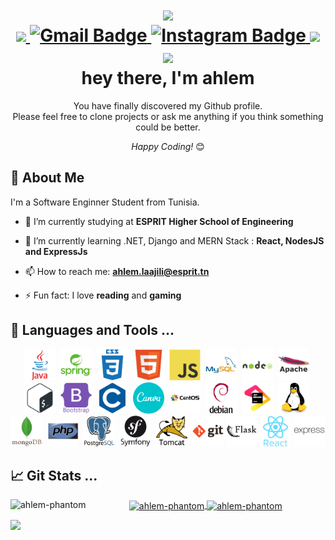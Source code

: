 

<h1 align="center">
  <img src="https://media.giphy.com/media/L1R1tvI9svkIWwpVYr/giphy.gif" width="500px" /> <br>
  <div id="badges">
   <a href="https://www.linkedin.com/in/ahlem-laajili/">
    <img src="https://img.shields.io/badge/LinkedIn-0077B5?style=for-the-badge&logo=linkedin&logoColor=white"/>
  </a>
  <a href="mailto:ahlem.laajili@esprit.tn">
    <img src="https://img.shields.io/badge/Gmail-D14836?style=for-the-badge&logo=gmail&logoColor=white" alt="Gmail Badge"/>
  </a>
  <a href="https://www.instagram.com/ahlemmajili">
    <img src="https://img.shields.io/badge/Instagram-E4405F?style=for-the-badge&logo=instagram&logoColor=white" alt="Instagram Badge"/>
  </a>
    <img src="https://komarev.com/ghpvc/?username=ahlem-phantom&style=for-the-badge">
    <img src="https://img.shields.io/github/followers/ahlem-phantom.svg?style=for-the-badge&logo=appveyor">
  </div>
  hey there, I'm ahlem 

 
</h1>
<div align="center">
 You have finally discovered my Github profile. <br>
Please feel free to clone projects or ask me anything if you think something could be better. <br>

<i>Happy Coding!</i> 😊

</div> 


<!--
**ahlem-phantom/ahlem-phantom** is a ✨ _special_ ✨ repository because its `README.md` (this file) appears on your GitHub profile.

Here are some ideas to get you started:

- 🔭 I’m currently working on ...
- 🌱 I’m currently learning ...
- 👯 I’m looking to collaborate on ...
- 🤔 I’m looking for help with ...
- 💬 Ask me about ...
- 📫 How to reach me: ...
- 😄 Pronouns: ...
- ⚡ Fun fact: ...
-->



## 🙋‍ About Me 
I'm a Software Enginner Student from Tunisia.

- 🔭 I’m currently studying at <b>ESPRIT Higher School of Engineering</b>

- 🌱 I’m currently learning .NET, Django and MERN Stack : <b>React, NodesJS and ExpressJs</b> 
  
- 📫 How to reach me: <b>ahlem.laajili@esprit.tn </b>

- ⚡ Fun fact: I love <b>reading</b> and <b>gaming</b>

## 🚀 Languages and Tools ...
<div align="center">
  <img src="https://github.com/devicons/devicon/blob/master/icons/java/java-original-wordmark.svg" title="Java" alt="Java" width="50" height="50"/>&nbsp;
  <img src="https://github.com/devicons/devicon/blob/master/icons/spring/spring-original-wordmark.svg" title="Spring" alt="Spring" width="50" height="50"/>&nbsp;
  <img src="https://github.com/devicons/devicon/blob/master/icons/css3/css3-plain-wordmark.svg"  title="CSS3" alt="CSS" width="50" height="50"/>&nbsp;
  <img src="https://github.com/devicons/devicon/blob/master/icons/html5/html5-original.svg" title="HTML5" alt="HTML" width="50" height="50"/>&nbsp;
  <img src="https://github.com/devicons/devicon/blob/master/icons/javascript/javascript-original.svg" title="JavaScript" alt="JavaScript" width="50" height="50"/>&nbsp;
  <img src="https://github.com/devicons/devicon/blob/master/icons/mysql/mysql-original-wordmark.svg" title="MySQL"  alt="MySQL" width="50" height="50"/>&nbsp;
  <img src="https://github.com/devicons/devicon/blob/master/icons/nodejs/nodejs-original-wordmark.svg" title="NodeJS" alt="NodeJS" width="50" height="50"/>&nbsp; 
  <img src="https://github.com/devicons/devicon/blob/master/icons/apache/apache-original-wordmark.svg" title="Apache" alt="Apache" width="50" height="50"/>&nbsp;
  <img src="https://github.com/devicons/devicon/blob/master/icons/bash/bash-original.svg" title="Bash" alt="Bash" width="50" height="50"/>&nbsp;
  <img src="https://github.com/devicons/devicon/blob/master/icons/bootstrap/bootstrap-plain-wordmark.svg" title="Bootstrap" alt="Bootstrap" width="50" height="50"/>&nbsp;
  <img src="https://github.com/devicons/devicon/blob/master/icons/c/c-plain.svg" title="C" alt="C" width="50" height="50"/>&nbsp;
  <img src="https://github.com/devicons/devicon/blob/master/icons/canva/canva-original.svg" title="Canva" alt="Canva" width="50" height="50"/>&nbsp;
  <img src="https://github.com/devicons/devicon/blob/master/icons/centos/centos-original-wordmark.svg" title="Centos" alt="Centos" width="50" height="50"/>&nbsp;
  <img src="https://github.com/devicons/devicon/blob/master/icons/debian/debian-original-wordmark.svg" title="Debian" alt="Debian" width="50" height="50"/>&nbsp;
  <img src="https://github.com/devicons/devicon/blob/master/icons/jetbrains/jetbrains-original.svg" title="JetBrains" alt="JetBrains" width="50" height="50"/>&nbsp;
  <img src="https://github.com/devicons/devicon/blob/master/icons/linux/linux-original.svg" title="JetBrains" alt="JetBrains" width="50" height="50"/>&nbsp;
  <img src="https://github.com/devicons/devicon/blob/master/icons/mongodb/mongodb-original-wordmark.svg" title="MongoDB" alt="MongoDB" width="50" height="50"/>&nbsp;
  <img src="https://github.com/devicons/devicon/blob/master/icons/php/php-original.svg" title="PHP" alt="PHP" width="50" height="50"/>&nbsp;
  <img src="https://github.com/devicons/devicon/blob/master/icons/postgresql/postgresql-original-wordmark.svg" title="PostgreSQL" alt="PostgreSQL" width="50" height="50"/>&nbsp;
  <img src="https://github.com/devicons/devicon/blob/master/icons//symfony/symfony-original-wordmark.svg" title="Symfony" alt="Symfony" width="50" height="50"/>&nbsp;
  <img src="https://github.com/devicons/devicon/blob/master/icons/tomcat/tomcat-original-wordmark.svg" title="Tomcat" alt="Tomcat" width="50" height="50"/>&nbsp;
  <img src="https://github.com/devicons/devicon/blob/master/icons/git/git-original-wordmark.svg" title="Git" alt="Git" width="50" height="50"/>
    <img src="https://github.com/devicons/devicon/blob/master/icons/flask/flask-original-wordmark.svg" title="Flask" alt="flask" width="50" height="50"/>
    <img src="https://github.com/devicons/devicon/blob/master/icons/react/react-original-wordmark.svg" title="React" alt="react" width="50" height="50"/>
     <img src="https://github.com/devicons/devicon/blob/master/icons/express/express-original-wordmark.svg" title="" alt="express" width="50" height="50"/>

</div>
<!--
## 👨‍💻 Technical Skills & Expertise
 - Development of Web Applications and Desktop Applications
 - Implementation of Open Srouce Solutions mainly using Centos or any other Linux Distribution
-->


<!--
## 💬 Connect with me ...
<p align="center">
<a href = 'https://www.linkedin.com/in/ahlem-laajili'> <img width = '32px' align= 'center' src="https://raw.githubusercontent.com/rahulbanerjee26/githubAboutMeGenerator/main/icons/linked-in-alt.svg"/></a> 
<a href = 'https://github.com/ahlem-phantom'> <img width = '32px' align= 'center' src="https://raw.githubusercontent.com/rahulbanerjee26/githubAboutMeGenerator/main/icons/github.svg"/></a>
  </p>
  
  https://img.shields.io/github/followers/Naereen.svg?style=for-the-badge&logo=appveyor
  -->
## 📈 Git Stats ...
<p align="center">
<a  href="https://github.com/ahlem-phantom/github-readme-stats">
<img align="left" src="https://github-readme-stats.vercel.app/api/top-langs?username=ahlem-phantom&langs_count=20&show_icons=true&locale=en&layout=compact" alt="ahlem-phantom" />
</a> 
<a  href="https://github.com/ahlem-phantom/github-readme-stats">
<img align="center" src="https://github-readme-stats.vercel.app/api?username=ahlem-phantom&show_icons=true&locale=en" alt="ahlem-phantom" />
</a> 
<a  href="https://github.com/ahlem-phantom/github-readme-stats">
<img align="center" src="https://github-readme-streak-stats.herokuapp.com/?user=ahlem-phantom&" alt="ahlem-phantom" />
</a> 


<a  href="https://git.io/praveenscience"><img src="https://activity-graph.herokuapp.com/graph?username=ahlem-phantom&bg_color=fffff0&color=708090&line=24292e&point=24292e&area=true&hide_border=true" /></a><br/><br/>
</p>
